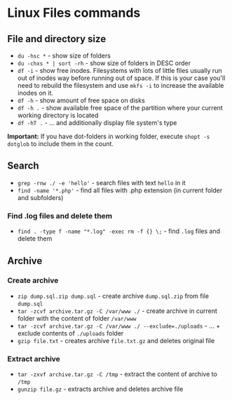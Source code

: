# Linux Files commands

## File and directory size

- `du -hsc *` - show size of folders
- `du -chxs * | sort -rh` - show size of folders in DESC order
- `df -i` - show free inodes. Filesystems with lots of little files usually run out of inodes way before running out of space. If this is your case you'll need to rebuild the filesystem and use `mkfs -i` to increase the available inodes on it.
- `df -h` - show amount of free space on disks
- `df -h .` - show available free space of the partition where your current working directory is located
- `df -hT .` - ... and additionally display file system's type

**Important:** If you have dot-folders in working folder, execute `shopt -s dotglob` to include them in the count.

## Search

- `grep -rnw ./ -e 'hello'` - search files with text `hello` in it
- `find -name '*.php'` - find all files with .php extension (in current folder and subfolders)

### Find .log files and delete them

- `find . -type f -name "*.log" -exec rm -f {} \;` - find `.log` files and delete them

## Archive

### Create archive

- `zip dump.sql.zip dump.sql` - create archive `dump.sql.zip` from file `dump.sql`
- `tar -zcvf archive.tar.gz -C /var/www ./` - create archive in current folder with the content of folder `/var/www`
- `tar -zcvf archive.tar.gz -C /var/www ./ --exclude=./uploads` - ... + exclude contents of `./uploads` folder
- `gzip file.txt` - creates archive `file.txt.gz` and deletes original file

### Extract archive

- `tar -zxvf archive.tar.gz -C /tmp` - extract the content of archive to `/tmp`
- `gunzip file.gz` - extracts archive and deletes archive file

